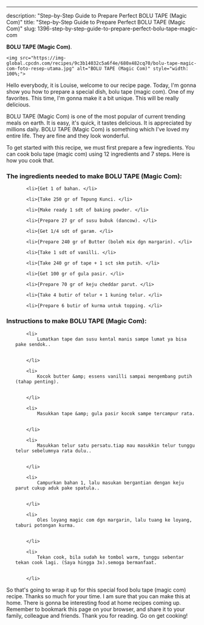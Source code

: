 ---
description: "Step-by-Step Guide to Prepare Perfect BOLU TAPE (Magic Com)"
title: "Step-by-Step Guide to Prepare Perfect BOLU TAPE (Magic Com)"
slug: 1396-step-by-step-guide-to-prepare-perfect-bolu-tape-magic-com

<p>
	<strong>BOLU TAPE (Magic Com)</strong>. 
	
</p>
<p>
	
	<img src="https://img-global.cpcdn.com/recipes/9c3b14032c5a6f4e/680x482cq70/bolu-tape-magic-com-foto-resep-utama.jpg" alt="BOLU TAPE (Magic Com)" style="width: 100%;">
	
	
</p>
<p>
	Hello everybody, it is Louise, welcome to our recipe page. Today, I'm gonna show you how to prepare a special dish, bolu tape (magic com). One of my favorites. This time, I'm gonna make it a bit unique. This will be really delicious.
</p>
	
<p>
	
</p>
<p>
	BOLU TAPE (Magic Com) is one of the most popular of current trending meals on earth. It is easy, it's quick, it tastes delicious. It is appreciated by millions daily. BOLU TAPE (Magic Com) is something which I've loved my entire life. They are fine and they look wonderful.
</p>

<p>
To get started with this recipe, we must first prepare a few ingredients. You can cook bolu tape (magic com) using 12 ingredients and 7 steps. Here is how you cook that.
</p>

<h3>The ingredients needed to make BOLU TAPE (Magic Com):</h3>

<ol>
	
		<li>{Get 1 of bahan. </li>
	
		<li>{Take 250 gr of Tepung Kunci. </li>
	
		<li>{Make ready 1 sdt of baking powder. </li>
	
		<li>{Prepare 27 gr of susu bubuk (dancow). </li>
	
		<li>{Get 1/4 sdt of garam. </li>
	
		<li>{Prepare 240 gr of Butter (boleh mix dgn margarin). </li>
	
		<li>{Take 1 sdt of vanilli. </li>
	
		<li>{Take 240 gr of tape + 1 sct skm putih. </li>
	
		<li>{Get 100 gr of gula pasir. </li>
	
		<li>{Prepare 70 gr of keju cheddar parut. </li>
	
		<li>{Take 4 butir of telur + 1 kuning telur. </li>
	
		<li>{Prepare 6 butir of kurma untuk topping. </li>
	
</ol>
<p>
	
</p>

<h3>Instructions to make BOLU TAPE (Magic Com):</h3>

<ol>
	
		<li>
			Lumatkan tape dan susu kental manis sampe lumat ya bisa pake sendok..
			
			
		</li>
	
		<li>
			Kocok butter &amp; essens vanilli sampai mengembang putih (tahap penting).
			
			
		</li>
	
		<li>
			Masukkan tape &amp; gula pasir kocok sampe tercampur rata.
			
			
		</li>
	
		<li>
			Masukkan telur satu persatu.tiap mau masukkin telur tunggu telur sebelumnya rata dulu..
			
			
		</li>
	
		<li>
			Campurkan bahan 1, lalu masukan bergantian dengan keju parut cukup aduk pake spatula..
			
			
		</li>
	
		<li>
			Oles loyang magic com dgn margarin, lalu tuang ke loyang, taburi potongan kurma.
			
			
		</li>
	
		<li>
			Tekan cook, bila sudah ke tombol warm, tunggu sebentar tekan cook lagi. (Saya hingga 3x).semoga bermanfaat.
			
			
		</li>
	
</ol>

<p>
	
</p>

<p>
	So that's going to wrap it up for this special food bolu tape (magic com) recipe. Thanks so much for your time. I am sure that you can make this at home. There is gonna be interesting food at home recipes coming up. Remember to bookmark this page on your browser, and share it to your family, colleague and friends. Thank you for reading. Go on get cooking!
</p>
